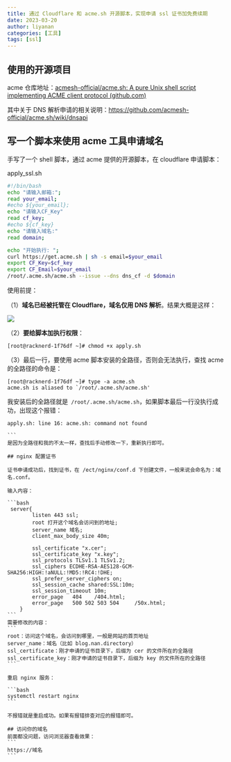 ```yaml
---
title: 通过 Cloudflare 和 acme.sh 开源脚本，实现申请 ssl 证书加免费续期
date: 2023-03-20
author: liyanan
categories: [工具]
tags: [ssl]
---
```

## 使用的开源项目

acme 仓库地址：[acmesh-official/acme.sh: A pure Unix shell script implementing ACME client protocol (github.com)](https://github.com/acmesh-official/acme.sh)

其中关于 DNS 解析申请的相关说明：https://github.com/acmesh-official/acme.sh/wiki/dnsapi

## 写一个脚本来使用 acme 工具申请域名
手写了一个 shell 脚本，通过 acme 提供的开源脚本，在 cloudflare 申请脚本：

apply_ssl.sh
```bash
#!/bin/bash
echo "请输入邮箱:";
read your_email;
#echo ${your_email};
echo "请输入CF_Key"
read cf_key;
#echo ${cf_key}
echo "请输入域名:"
read domain;

echo "开始执行: ";
curl https://get.acme.sh | sh -s email=$your_email
export CF_Key=$cf_key
export CF_Email=$your_email
/root/.acme.sh/acme.sh --issue --dns dns_cf -d $domain
```
使用前提：

（1）**域名已经被托管在 Cloudflare，域名仅用 DNS 解析**。结果大概是这样：

![](https://s2.loli.net/2023/03/29/b4vXfjLQw2zFCU6.png)

（2）**要给脚本加执行权限**：
```
[root@racknerd-1f76df ~]# chmod +x apply.sh
```
（3）最后一行，要使用 acme 脚本安装的全路径，否则会无法执行，查找 acme 的全路径的命令是：
```
[root@racknerd-1f76df ~]# type -a acme.sh
acme.sh is aliased to `/root/.acme.sh/acme.sh'
```
我安装后的全路径就是` /root/.acme.sh/acme.sh`，如果脚本最后一行没执行成功，出现这个报错：
````
apply.sh: line 16: acme.sh: command not found

```
是因为全路径和我的不太一样，查找后手动修改一下，重新执行即可。

## nginx 配置证书

证书申请成功后，找到证书，在 /ect/nginx/conf.d 下创建文件，一般来说会命名为：域名.conf。

输入内容：

```bash
 server{
        listen 443 ssl;
        root 打开这个域名会访问到的地址;
        server_name 域名;  
        client_max_body_size 40m;  

        ssl_certificate "x.cer"; 
        ssl_certificate_key "x.key"; 
        ssl_protocols TLSv1.1 TLSv1.2;
        ssl_ciphers ECDHE-RSA-AES128-GCM-SHA256:HIGH:!aNULL:!MD5:!RC4:!DHE;
        ssl_prefer_server_ciphers on;
        ssl_session_cache shared:SSL:10m;
        ssl_session_timeout 10m;
        error_page   404    /404.html;
        error_page   500 502 503 504     /50x.html;
    }
```
需要修改的内容：
```
root：访问这个域名，会访问到哪里，一般是网站的首页地址
server_name：域名（比如 blog.nan.directory）
ssl_certificate：刚才申请的证书目录下，后缀为 cer 的文件所在的全路径
ssl_certificate_key：刚才申请的证书目录下，后缀为 key 的文件所在的全路径
```

重启 nginx 服务：

```bash
systemctl restart nginx
```

不报错就是重启成功。如果有报错排查对应的报错即可。

## 访问你的域名
前面都没问题，访问浏览器查看效果：
```
https://域名
```